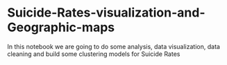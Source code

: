 # Suicide-Rates-visualization-and-Geographic-maps
In this notebook we are going to do some analysis, data visualization, data cleaning and build some clustering models for Suicide Rates

